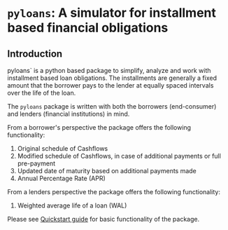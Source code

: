 # `pyloans`: A simulator for installment based financial obligations

## Introduction

pyloans` is a python based package to simplify, analyze and work with
installment based loan obligations. The installments are generally a fixed
amount that the borrower pays to the lender at equally spaced intervals
over the life of the loan.

The `pyloans` package is written with both the borrowers (end-consumer) and
lenders (financial institutions) in mind.

From a borrower's perspective the package offers the following functionality:

1. Original schedule of Cashflows
2. Modified schedule of Cashflows, in case of additional payments or full
   pre-payment
3. Updated date of maturity based on additional payments made
4. Annual Percentage Rate (APR)

<!---
[comment]: <> (5. Compare offers and consolidate multiple financial
   obligations)
-->

From a lenders perspective the package offers the following functionality:

1. Weighted average life of a loan (WAL)

<!---
[comment]: <> (2. Consolidate multiple loan objects into a portfolio)
[comment]: <> (3. Simulate various loan structure to quantify impact to
lender's profitability)

[comment]: <> (4. Simulate an unsecured lending portfolio by creating multiple
   instances of loan objects with random initial parameters based on
   historical distributions for each parameter.)

[comment]: <> (5. Systematic way to understand portfolio profitability based on
   historical distributions of prepayments, charge-offs and loan structures.)
-->

Please see [Quickstart guide](quickstart.md) for basic functionality of the
package.
